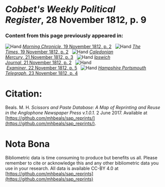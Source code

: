 # *Cobbet's Weekly Political Register*, 28 November 1812, p. 9  
  
### Content from this page previously appeared in:  
![Hand](http://scissorsandpaste.net/wp-content/uploads/2017/06/smallhandpointer.png) [*Morning Chronicle*, 19 November 1812, p. 2](https://mhbeals.github.io/sap_html/Morning-Chronicle/Morning-Chronicle-19-November-1812-p-2)  
![Hand](http://scissorsandpaste.net/wp-content/uploads/2017/06/smallhandpointer.png) [*The Times*, 19 November 1812, p. 2](https://mhbeals.github.io/sap_html/The-Times/The-Times-19-November-1812-p-2)  
![Hand](http://scissorsandpaste.net/wp-content/uploads/2017/06/smallhandpointer.png) [*Caledonian Mercury*, 21 November 1812, p. 3](https://mhbeals.github.io/sap_html/Caledonian-Mercury/Caledonian-Mercury-21-November-1812-p-3)  
![Hand](http://scissorsandpaste.net/wp-content/uploads/2017/06/smallhandpointer.png) [*Ipswich Journal*, 21 November 1812, p. 2](https://mhbeals.github.io/sap_html/Ipswich-Journal/Ipswich-Journal-21-November-1812-p-2)  
![Hand](http://scissorsandpaste.net/wp-content/uploads/2017/06/smallhandpointer.png) [*Examiner*, 22 November 1812, p. 5](https://mhbeals.github.io/sap_html/Examiner/Examiner-22-November-1812-p-5)  
![Hand](http://scissorsandpaste.net/wp-content/uploads/2017/06/smallhandpointer.png) [*Hampshire Portsmouth Telegraph*, 23 November 1812, p. 4](https://mhbeals.github.io/sap_html/Hampshire-Portsmouth-Telegraph/Hampshire-Portsmouth-Telegraph-23-November-1812-p-4)  


# Citation: 

Beals. M. H. *Scissors and Paste Database: A Map of Reprinting and Reuse in the Anglophone Newspaper Press v.1.0.1.* 2 June 2017. Available at [https://github.com/mhbeals/sap_reprints/](https://github.com/mhbeals/sap_reprints/). 

# Nota Bona

Bibliometric data is time consuming to produce but benefits us all. Please remember to cite or acknowledge this and any other bibliometric data you use in your research. All data is available CC-BY 4.0 at [https://github.com/mhbeals/sap_reprints](https://github.com/mhbeals/sap_reprints)